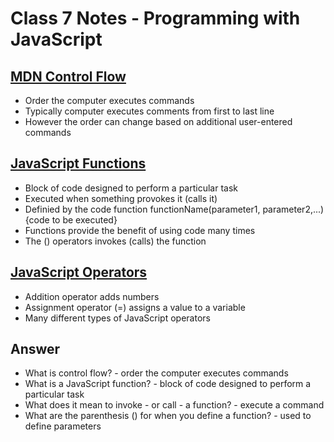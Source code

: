 # Class 7 Notes - Programming with JavaScript

## [MDN Control Flow](https://developer.mozilla.org/en-US/docs/Glossary/Control_flow)

- Order the computer executes commands
- Typically computer executes comments from first to last line
- However the order can change based on additional user-entered commands

## [JavaScript Functions](https://www.w3schools.com/js/js_functions.asp)

- Block of code designed to perform a particular task
- Executed when something provokes it (calls it)
- Definied by the code function functionName(parameter1, parameter2,...){code to be executed}
- Functions provide the benefit of using code many times
- The () operators invokes (calls) the function

## [JavaScript Operators](https://www.w3schools.com/js/js_operators.asp)
- Addition operator adds numbers
- Assignment operator (=) assigns a value to a variable
- Many different types of JavaScript operators

## Answer

- What is control flow? - order the computer executes commands
- What is a JavaScript function? - block of code designed to perform a particular task
- What does it mean to invoke - or call - a function? - execute a command
- What are the parenthesis () for when you define a function?  - used to define parameters